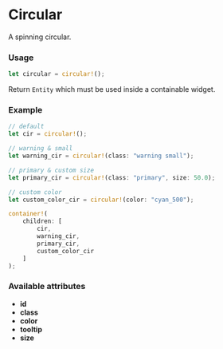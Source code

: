 # Circular

A spinning circular.

### Usage
```rust
let circular = circular!();
```
Return `Entity` which must be used inside a containable widget.

### Example
```rust
// default
let cir = circular!();

// warning & small
let warning_cir = circular!(class: "warning small");

// primary & custom size
let primary_cir = circular!(class: "primary", size: 50.0);

// custom color
let custom_color_cir = circular!(color: "cyan_500");

container!(
    children: [
        cir,
        warning_cir,
        primary_cir,
        custom_color_cir
    ]
);
```

### Available attributes
- **id**
- **class**
- **color**
- **tooltip**
- **size**
